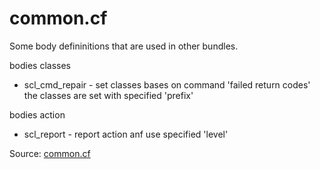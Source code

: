 # common.cf
Some body defininitions that are used in other bundles.

bodies classes
 * scl_cmd_repair - set classes bases on command 'failed return codes' the classes are set with specified 'prefix'

bodies action
 * scl_report -  report action anf use specified 'level'

Source: [common.cf](/masterfiles/lib/scl/common.cf)

